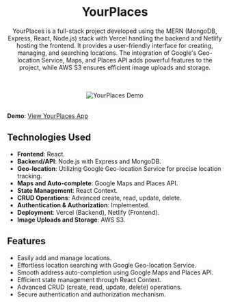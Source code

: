 <div align="center">
  <h1>YourPlaces</h1>
  <p>
   YourPlaces is a full-stack project developed using the MERN (MongoDB, Express, React, Node.js) stack with Vercel handling the backend and Netlify hosting the frontend. It provides a user-friendly interface for creating, managing, and searching locations. The integration of Google's Geo-location Service, Maps, and Places API adds powerful features to the project, while AWS S3 ensures efficient image uploads and storage.
  </p>
   <br /><br />
  <img src="https://media4.giphy.com/media/v1.Y2lkPTc5MGI3NjExenVtNjNzZzFrNmZlOHIyNThnY2ZzdzV2czVlbDBlY3hkOXExcjAwNSZlcD12MV9pbnRlcm5hbF9naWZfYnlfaWQmY3Q9Zw/sRLp3MfJCknKsnlGcD/giphy.gif" alt="YourPlaces Demo" />
   <br /><br />
</div>

**Demo**: [View YourPlaces App](https://your-places-michael.netlify.app/)

## Technologies Used

- **Frontend**: React.
- **Backend/API**: Node.js with Express and MongoDB.
- **Geo-location**: Utilizing Google Geo-location Service for precise location tracking.
- **Maps and Auto-complete**: Google Maps and Places API.
- **State Management**: React Context.
- **CRUD Operations**: Advanced create, read, update, delete.
- **Authentication & Authorization**: Implemented.
- **Deployment**: Vercel (Backend), Netlify (Frontend).
- **Image Uploads and Storage**: AWS S3.

## Features

- Easily add and manage locations.
- Effortless location searching with Google Geo-location Service.
- Smooth address auto-completion using Google Maps and Places API.
- Efficient state management through React Context.
- Advanced CRUD (create, read, update, delete) operations.
- Secure authentication and authorization mechanism.


